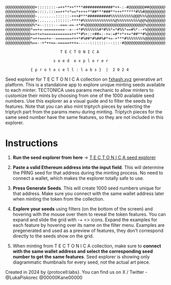 ```

@@@@@@@@@@@@@+::::::::-=++**++****#############*++-:-#@@@@@@@##@@@@@@@
@@@@@@@@@@@@@=::::.:::==++*+*==*++++**##***###**+++******#%%#@@@@@@@@@
@@@@@@@@@@@@@-........::::::-+++#***##########%%%%%%%%%%@@@%%%@@@@@@@@
@@@@@@@@@@@@@=:.......::::::-****#%%%%%%%%%%%%%%@%%%%%%%%%%@@%@@@@@@@@
@@@@@@@@@@@@%*=--::::---===-==-+*#%@@@@@@@@@@@@@@@@@@@@@@@@@@%@@@@@@@@
@@@@@@@@@@@*==+=-=========--=--+*#%%%%%%%#*#%%*=*#%%*==#%*--+%@@@@@@@@
@@@@@@@@@@@==++=+============++**#%+::+##=:-+=:=#*+*++=*##**#%@@@@@@@@
@@@@@@@@@@@*=++===+=--=======+++*#%##*#%##%#*+=-+***#%%%%%%%%@@@@@@@@@
@@@@@@@@@@@%==--+*++==-=====+++=-----:::::::---:::-#@@@@@@@@@@@@@@@@@@

                        T E C T O N I C A

                     s e e d  e x p l o r e r

           { p r o t o c e l l : l a b s }  |  2 0 2 4
```

Seed explorer for T E C T O N I C A collection on [fxhash.xyz](https://www.fxhash.xyz/) generative art platform. This is a standalone app to explore unique minting seeds available to each minter. TECTONICA uses params mechanic to allow minters to customize their mints by choosing from one of the 1000 available seed numbers. Use this explorer as a visual guide and to filter the seeds by features. Note that you can also mint triptych pieces by selecting the triptych part from the params menu during minting. Triptych pieces for the same seed number have the same features, so they are not included in this explorer. 


# Instructions

1. **Run the seed explorer from here** -> [T E C T O N I C A seed explorer](https://protocell-labs.github.io/tectonica-seed-explorer/)

2. **Paste a valid Ethereum address into the input field**. This will determine the PRNG seed for that address during the minting process. No need to connect a wallet, which makes the explorer totally safe to use.

3. **Press Generate Seeds**. This will create 1000 seed numbers unique for that address. Make sure you connect with the same wallet address later when minting the token from the collection.

4. **Explore your seeds** using filters (on the bottom of the screen) and hovering with the mouse over them to reveal the token features. You can expand and slide the grid with -+ <> icons. Expand the examples for each feature by hovering over its name on the filter menu. Examples are pregenerated and used as a preview of features, they don’t correspond directly to the seeds show on the grid.

5. When minting from T E C T O N I C A collection, make sure to **connect with the same wallet address and select the corresponding seed number to get the same features**. Seed explorer is showing only diagrammatic thumbnails for every seed, not the actual art piece.







Created in 2024 by {protocell:labs}. You can find us on X / Twitter - @LukaPiskorec @00000Kane00000